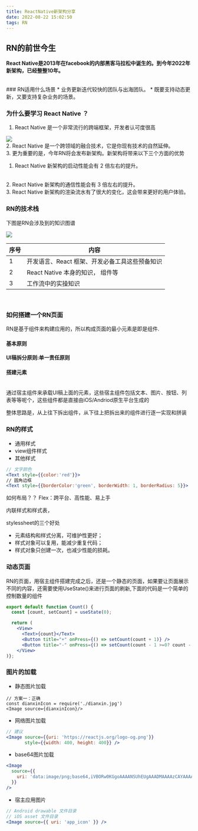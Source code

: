 ```yaml
---
title: ReactNative新架构分享
date: 2022-08-22 15:02:50
tags: RN
---
```


## RN的前世今生
**React Native是2013年在facebook的内部黑客马拉松中诞生的。到今年2022年新架构，已经整整10年。**

<!-- more -->
<br/>
### RN适用什么场景
* 业务更新迭代较快的团队与出海团队。
* 既要支持动态更新，又要支持复杂业务的场景。
<br/>

### 为什么要学习 React Native ？

1. React Native 是一个非常流行的跨端框架，开发者认可度很高

![](https://static001.geekbang.org/resource/image/d7/50/d75660fb448113ba4279962f88bc7b50.png?wh=1920x760)
<br/>
2. React Native 是一个跨领域的融合技术，它是你现有技术的自然延伸。
<br/>
3. 更为重要的是，今年RN将会发布新架构。新架构将带来以下三个方面的优势
   1. React Native 新架构的启动性能会有 2 倍左右的提升。
   <br/>
   2. React Native 新架构的通信性能会有 3 倍左右的提升。
   <br/>
   3. React Native 新架构的渲染流水有了很大的变化，这会带来更好的用户体验。


### RN的技术栈
下图是RN会涉及到的知识图谱

![](https://static001.geekbang.org/resource/image/93/17/9396e0ecf7d24b0a7eb84be5445f4017.jpg?wh=1920x1869)

| 序号| 内容|
| - | - |
| 1 | 开发语言、React 框架、开发必备工具这些预备知识 |
| 2 | React Native 本身的知识， 组件等 |
| 3 | 工作流中的实操知识 |

<br/>

### 如何搭建一个RN页面

RN是基于组件来构建应用的，所以构成页面的最小元素是即是组件.
#### 基本原则
**UI稿拆分原则:单一责任原则**
#### 搭建元素
<br/>
通过宿主组件来承载UI稿上面的元素，这些宿主组件包括文本、图片、按钮、列表等等呢个，这些组件都是直接由iOS/Andriod原生平台生成的

整体思路是，从上往下拆出组件，从下往上把拆出来的组件进行逐一实现和拼装

### RN的样式

* 通用样式
* view组件样式
* 其他样式

```jsx
// 文字颜色
<Text style={{color:'red'}}>
// 圆角边框 
<Text style={{borderColor:'green', borderWidth: 1, borderRadius: 5}}>  
```

如何布局？？
Flex：跨平台、高性能、易上手

内联样式和样式表，

stylessheet的三个好处

* 元素结构和样式分离，可维护性更好；
* 样式对象可以复用，能减少重复代码； 
* 样式对象只创建一次，也减少性能的损耗。

### 动态页面
RN的页面，用宿主组件搭建完成之后，还是一个静态的页面，如果要让页面展示不同的内容，还需要使用UseState()来进行页面的刷新,下面的代码是一个简单的控制数量的组件
```jsx
export default function Count() {
  const [count, setCount] = useState(0);

  return (
    <View>
      <Text>{count}</Text>
      <Button title="+" onPress={() => setCount(count + 1)} />
      <Button title="-" onPress={() => setCount(count - 1 >=0? count - 1: 0)} />
    </View>
)};
```
### 图片的加载

* 静态图片加载 

```objc
// 方案一：正确
const dianxinIcon = require('./dianxin.jpg')
<Image source={dianxinIcon}/>
```
* 网络图片加载

```jsx
// 建议
<Image source={{uri: 'https://reactjs.org/logo-og.png'}}
       style={{width: 400, height: 400}} />
```

* base64图片加载 

```jsx
<Image
  source={{
    uri: 'data:image/png;base64,iVBORw0KGgoAAAANSUhEUgAAADMAAAAzCAYAAAA6oTAqAAAAEXRFWHRTb2Z0d2FyZQBwbmdjcnVzaEB1SfMAAABQSURBVGje7dSxCQBACARB+2/ab8BEeQNhFi6WSYzYLYudDQYGBgYGBgYGBgYGBgYGBgZmcvDqYGBgmhivGQYGBgYGBgYGBgYGBgYGBgbmQw+P/eMrC5UTVAAAAABJRU5ErkJggg=='
  }}
/>
```

* 宿主应用图片

```jsx
// Android drawable 文件目录
// iOS asset 文件目录
<Image source={{ uri: 'app_icon' }} />
```